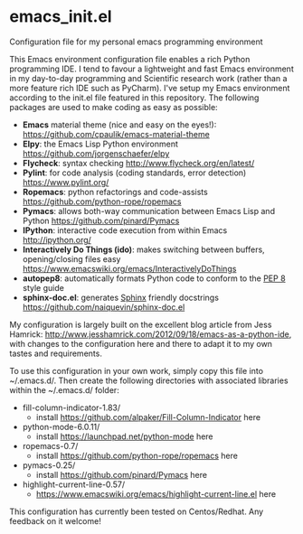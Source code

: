 # emacs_init.el
Configuration file for my personal emacs programming environment

This Emacs environment configuration file enables a rich Python programming IDE. I tend to favour a lightweight and fast Emacs environment in my day-to-day programming and Scientific research work (rather than a more feature rich IDE such as PyCharm).
I've setup my Emacs environment according to the init.el file featured in this repository. The following packages are used to make coding as easy as possible:

* **Emacs** material theme (nice and easy on the eyes!): https://github.com/cpaulik/emacs-material-theme
* **Elpy**: the Emacs Lisp Python environment https://github.com/jorgenschaefer/elpy
* **Flycheck**: syntax checking http://www.flycheck.org/en/latest/
* **Pylint**: for code analysis (coding standards, error detection) https://www.pylint.org/
* **Ropemacs**: python refactorings and code-assists https://github.com/python-rope/ropemacs
* **Pymacs**: allows both-way communication between Emacs Lisp and Python https://github.com/pinard/Pymacs
* **IPython**: interactive code execution from within Emacs http://ipython.org/
* **Interactively Do Things (ido)**: makes switching between buffers, opening/closing files easy https://www.emacswiki.org/emacs/InteractivelyDoThings
* **autopep8**: automatically formats Python code to conform to the [PEP 8](https://www.python.org/dev/peps/pep-0008/) style guide
* **sphinx-doc.el**: generates [Sphinx](http://www.sphinx-doc.org/en/stable/) friendly docstrings https://github.com/naiquevin/sphinx-doc.el

My configuration is largely built on the excellent blog article from Jess Hamrick: http://www.jesshamrick.com/2012/09/18/emacs-as-a-python-ide, with changes to the configuration here and there to adapt it to my own tastes and requirements. 

To use this configuration in your own work, simply copy this file into ~/.emacs.d/. Then create the following directories with associated libraries within the ~/.emacs.d/ folder:

* fill-column-indicator-1.83/  
  * install https://github.com/alpaker/Fill-Column-Indicator here
* python-mode-6.0.11/ 
  * install https://launchpad.net/python-mode here
* ropemacs-0.7/ 
  * install https://github.com/python-rope/ropemacs here
* pymacs-0.25/ 
  * install https://github.com/pinard/Pymacs here
* highlight-current-line-0.57/ 
  * https://www.emacswiki.org/emacs/highlight-current-line.el here

This configuration has currently been tested on Centos/Redhat. Any feedback on it welcome!